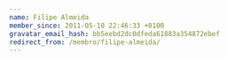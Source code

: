 ```yaml
---
name: Filipe Almeida
member_since: 2011-05-10 22:46:33 +0100
gravatar_email_hash: bb5eebd2dc0dfeda61883a354872ebef
redirect_from: /membro/filipe-almeida/
---
```

